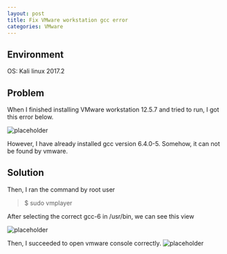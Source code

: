 ```yaml
---
layout: post
title: Fix VMware workstation gcc error
categories: VMware
---
```



## Environment
OS: Kali linux 2017.2


## Problem
When I finished installing VMware workstation 12.5.7 and tried to run,
I got this error below.

![placeholder](https://inar1.github.io/public/images/2017-09-21/gcc-1.png)

However, I have already installed gcc version 6.4.0-5.
Somehow, it can not be found by vmware.


## Solution
Then, I ran the command by root user
> $ sudo vmplayer

After selecting the correct gcc-6 in /usr/bin, we can see this view

![placeholder](https://inar1.github.io/public/images/2017-09-21/gcc-2.png)

Then, I succeeded to open vmware console correctly.
![placeholder](https://inar1.github.io/public/images/2017-09-21/gcc-3.png)

